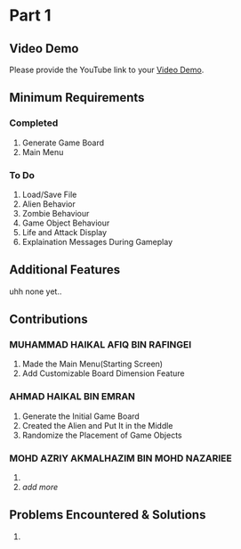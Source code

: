 # Part 1

## Video Demo

Please provide the YouTube link to your [Video Demo](https://youtube.com).


## Minimum Requirements

### Completed

1. Generate Game Board
2. Main Menu

### To Do

1. Load/Save File
2. Alien Behavior
3. Zombie Behaviour
4. Game Object Behaviour
5. Life and Attack Display
6. Explaination Messages During Gameplay


## Additional Features

uhh none yet..


## Contributions

### MUHAMMAD HAIKAL AFIQ BIN RAFINGEI

1. Made the Main Menu(Starting Screen)
2. Add Customizable Board Dimension Feature

### AHMAD HAIKAL BIN EMRAN

1. Generate the Initial Game Board
2. Created the Alien and Put It in the Middle
3. Randomize the Placement of Game Objects

### MOHD AZRIY AKMALHAZIM BIN MOHD NAZARIEE

1. 
2. *add more*


## Problems Encountered & Solutions

1. 